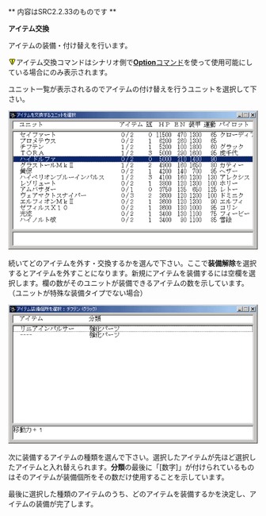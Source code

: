 ** 内容はSRC2.2.33のものです **

**アイテム交換**

アイテムの装備・付け替えを行います。

![](../images/bm0.gif)アイテム交換コマンドはシナリオ側で[**Option**コマンド](Optionコマンド.md)を使って使用可能にしている場合にのみ表示されます。

ユニット一覧が表示されるのでアイテムの付け替えを行うユニットを選択して下さい。

![](../images/bm20.gif)

続いてどのアイテムを外す・交換するかを選んで下さい。ここで**装備解除**を選択するとアイテムを外すことになります。新規にアイテムを装備するには空欄を選択します。欄の数がそのユニットが装備できるアイテムの数を示しています。（ユニットが特殊な装備タイプでない場合）

![](../images/bm21.gif)

次に装備するアイテムの種類を選んで下さい。選択したアイテムが先ほど選択したアイテムと入れ替えられます。**分類**の最後に「[数字]」が付けられているものはそのアイテムが装備個所をその数だけ使用することを示しています。

最後に選択した種類のアイテムのうち、どのアイテムを装備するかを決定し、アイテムの装備が完了します。
